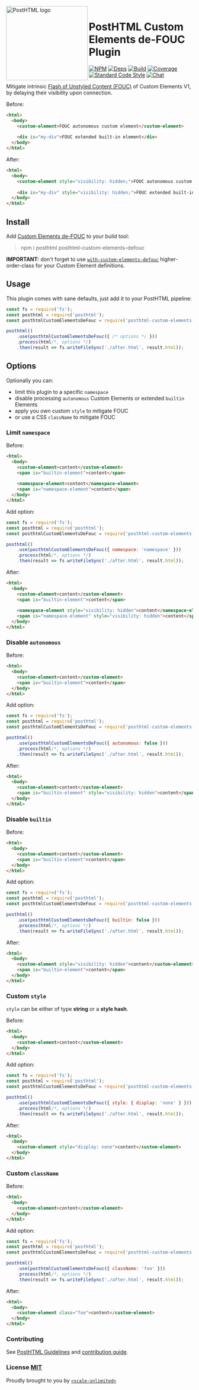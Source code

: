 <img align="left" width="220" height="200" title="PostHTML logo" src="http://posthtml.github.io/posthtml/logo.svg">

# PostHTML Custom Elements de-FOUC Plugin

[![NPM][npm]][npm-url]
[![Deps][deps]][deps-url]
[![Build][build]][build-badge]
[![Coverage][cover]][cover-badge]
[![Standard Code Style][style]][style-url]
[![Chat][chat]][chat-badge]

Mitigate intrinsic [Flash of Unstyled Content (FOUC)](https://en.wikipedia.org/wiki/Flash_of_unstyled_content) of Custom Elements V1, by delaying their visibility upon connection.

Before:
``` html
<html>
  <body>
    <custom-element>FOUC autonomous custom element</custom-element>
    
    <div is="my-div">FOUC extended built-in element</div>
  </body>
</html>
```

After:
``` html
<html>
  <body>
    <custom-element style="visibility: hidden;">FOUC autonomous custom element</custom-element>
    
    <div is="my-div" style="visibility: hidden;">FOUC extended built-in element</div>
  </body>
</html>
```

## Install

Add [Custom Elements de-FOUC]() to your build tool:

> npm i posthtml posthtml-custom-elements-defouc

**IMPORTANT:** don't forget to use [`with-custom-elements-defouc`](https://github.com/AndyOGo/custom-elements-defouc/tree/master/packages/with-custom-elements-defouc) higher-order-class for your Custom Element definitions.

## Usage

This plugin comes with sane defaults, just add it to your PostHTML pipeline:

``` js
const fs = require('fs');
const posthtml = require('posthtml');
const posthtmlCustomElementsDeFouc = require('posthtml-custom-elements-defouc');

posthtml()
    .use(posthtmlCustomElementsDeFouc({ /* options */ }))
    .process(html/*, options */)
    .then(result => fs.writeFileSync('./after.html', result.html));
```

## Options

Optionally you can:
- limit this plugin to a specific `namespace`
- disable processing `autonomous` Custom Elements or extended `builtin` Elements
- apply you own custom `style` to mitigate FOUC
- or use a CSS `className` to mitigate FOUC

### Limit `namespace`

Before:
``` html
<html>
  <body>
    <custom-element>content</custom-element>
    <span is="builtin-element">content</span>
    
    <namespace-element>content</namespace-element>
    <span is="namespace-element">content</span>
  </body>
</html>
```

Add option:
``` js
const fs = require('fs');
const posthtml = require('posthtml');
const posthtmlCustomElementsDeFouc = require('posthtml-custom-elements-defouc');

posthtml()
    .use(posthtmlCustomElementsDeFouc({ namespace: 'namespace' }))
    .process(html/*, options */)
    .then(result => fs.writeFileSync('./after.html', result.html));
```

After:
``` html
<html>
  <body>
    <custom-element>content</custom-element>
    <span is="builtin-element">content</span>
    
    <namespace-element style="visibility: hidden">content</namespace-element>
    <span is="namespace-element" style="visibility: hidden">content</span>
  </body>
</html>
```

### Disable `autonomous`

Before:
``` html
<html>
  <body>
    <custom-element>content</custom-element>
    <span is="builtin-element">content</span>
  </body>
</html>
```

Add option:
``` js
const fs = require('fs');
const posthtml = require('posthtml');
const posthtmlCustomElementsDeFouc = require('posthtml-custom-elements-defouc');

posthtml()
    .use(posthtmlCustomElementsDeFouc({ autonomous: false }))
    .process(html/*, options */)
    .then(result => fs.writeFileSync('./after.html', result.html));
```

After:
``` html
<html>
  <body>
    <custom-element>content</custom-element>
    <span is="builtin-element" style="visibility: hidden">content</span>
  </body>
</html>
```

### Disable `builtin`

Before:
``` html
<html>
  <body>
    <custom-element>content</custom-element>
    <span is="builtin-element">content</span>
  </body>
</html>
```

Add option:
``` js
const fs = require('fs');
const posthtml = require('posthtml');
const posthtmlCustomElementsDeFouc = require('posthtml-custom-elements-defouc');

posthtml()
    .use(posthtmlCustomElementsDeFouc({ builtin: false }))
    .process(html/*, options */)
    .then(result => fs.writeFileSync('./after.html', result.html));
```

After:
``` html
<html>
  <body>
    <custom-element style="visibility: hidden">content</custom-element>
    <span is="builtin-element">content</span>
  </body>
</html>
```

### Custom `style`

`style` can be either of type **string** or a **style hash**.

Before:
``` html
<html>
  <body>
    <custom-element>content</custom-element>
  </body>
</html>
```

Add option:
``` js
const fs = require('fs');
const posthtml = require('posthtml');
const posthtmlCustomElementsDeFouc = require('posthtml-custom-elements-defouc');

posthtml()
    .use(posthtmlCustomElementsDeFouc({ style: { display: 'none' } }))
    .process(html/*, options */)
    .then(result => fs.writeFileSync('./after.html', result.html));
```

After:
``` html
<html>
  <body>
    <custom-element style="display: none">content</custom-element>
  </body>
</html>
```

### Custom `className`

Before:
``` html
<html>
  <body>
    <custom-element>content</custom-element>
  </body>
</html>
```

Add option:
``` js
const fs = require('fs');
const posthtml = require('posthtml');
const posthtmlCustomElementsDeFouc = require('posthtml-custom-elements-defouc');

posthtml()
    .use(posthtmlCustomElementsDeFouc({ className: 'foo' }))
    .process(html/*, options */)
    .then(result => fs.writeFileSync('./after.html', result.html));
```

After:
``` html
<html>
  <body>
    <custom-element class="foo">content</custom-element>
  </body>
</html>
```

### Contributing

See [PostHTML Guidelines](https://github.com/posthtml/posthtml/tree/master/docs) and [contribution guide](CONTRIBUTING.md).

### License [MIT](LICENSE)

Proudly brought to you by [`<scale-unlimited>`](http://www.scale-unlimited.com)

[npm]: https://img.shields.io/npm/v/posthtml.svg
[npm-url]: https://npmjs.com/package/posthtml

[deps]: https://david-dm.org/posthtml/posthtml.svg
[deps-url]: https://david-dm.org/posthtml/posthtml

[style]: https://img.shields.io/badge/code%20style-standard-yellow.svg
[style-url]: http://standardjs.com/

[build]: https://travis-ci.org/posthtml/posthtml.svg?branch=master
[build-badge]: https://travis-ci.org/posthtml/posthtml?branch=master

[cover]: https://coveralls.io/repos/posthtml/posthtml/badge.svg?branch=master
[cover-badge]: https://coveralls.io/r/posthtml/posthtml?branch=master


[chat]: https://badges.gitter.im/posthtml/posthtml.svg
[chat-badge]: https://gitter.im/posthtml/posthtml?utm_source=badge&utm_medium=badge&utm_campaign=pr-badge&utm_content=badge"
